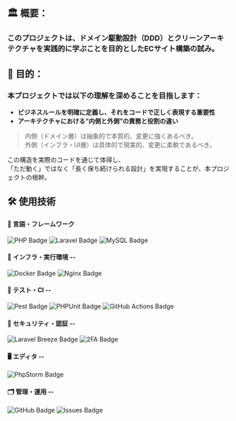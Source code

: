 ## 🏛️ 概要：
### このプロジェクトは、ドメイン駆動設計（DDD）とクリーンアーキテクチャを実践的に学ぶことを目的としたECサイト構築の試み。

## 🎯 目的：

### 本プロジェクトでは以下の理解を深めることを目指します：

- **ビジネスルールを明確に定義し、それをコードで正しく表現する重要性**
- **アーキテクチャにおける“内側と外側”の責務と役割の違い**

> 内側（ドメイン層）は抽象的で本質的、変更に強くあるべき。  
> 外側（インフラ・UI層）は具体的で現実的、変更に柔軟であるべき。

この構造を実際のコードを通じて体得し、  
「ただ動く」ではなく「長く保ち続けられる設計」を実現することが、本プロジェクトの根幹。


## 🛠 使用技術
#### 🧩 言語・フレームワーク
![PHP Badge](https://img.shields.io/badge/PHP-4F5B93?style=flat&logo=php&logoColor=white)
![Laravel Badge](https://img.shields.io/badge/Laravel-FF2D20?style=flat&logo=laravel&logoColor=white)
![MySQL Badge](https://img.shields.io/badge/MySQL-005C84?style=flat&logo=mysql&logoColor=white)

#### 🐳 インフラ・実行環境 --
![Docker Badge](https://img.shields.io/badge/Docker-2496ED?style=flat&logo=docker&logoColor=white)
![Nginx Badge](https://img.shields.io/badge/Nginx-009639?style=flat&logo=nginx&logoColor=white)

#### 🧪 テスト・CI --
![Pest Badge](https://img.shields.io/badge/Pest-FF3C41?style=flat&logo=code&logoColor=white)
![PHPUnit Badge](https://img.shields.io/badge/PHPUnit-6C3483?style=flat&logo=php&logoColor=white)
![GitHub Actions Badge](https://img.shields.io/badge/GitHub_Actions-2088FF?style=flat&logo=githubactions&logoColor=white)

#### 🔐 セキュリティ・認証 --
![Laravel Breeze Badge](https://img.shields.io/badge/Laravel_Breeze-FF2D20?style=flat&logo=laravel&logoColor=white)
![2FA Badge](https://img.shields.io/badge/2FA-F46D75?style=flat&logo=google&logoColor=white)

#### 🖥️ エディタ --
![PhpStorm Badge](https://img.shields.io/badge/PhpStorm-8E44AD?style=flat&logo=phpstorm&logoColor=white)

#### 🗂️ 管理・運用 --
![GitHub Badge](https://img.shields.io/badge/GitHub-181717?style=flat&logo=github&logoColor=white)
![Issues Badge](https://img.shields.io/badge/Issue_Driven-F0DB4F?style=flat&logo=github&logoColor=black)
